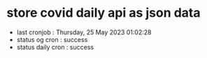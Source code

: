 # store covid daily api as json data

- last cronjob : Thursday, 25 May 2023 01:02:28
- status og cron : success
- status daily cron : success
      
      